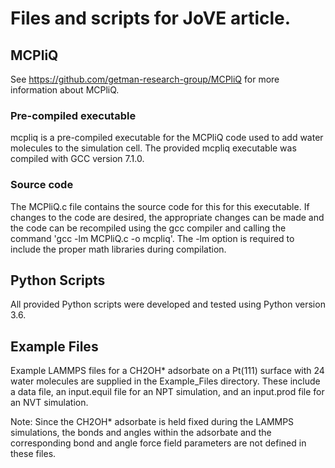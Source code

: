 # Files and scripts for JoVE article.

<h2> MCPliQ </h2>

See https://github.com/getman-research-group/MCPliQ for more information about MCPliQ.

<h3> Pre-compiled executable </h3>

mcpliq is a pre-compiled executable for the MCPliQ code used to add water molecules to the simulation cell. The provided mcpliq executable was compiled with GCC version 7.1.0. 

<h3> Source code </h3>

The MCPliQ.c file contains the source code for this for this executable. If changes to the code are desired, the appropriate changes can be made and the code can be recompiled using the gcc compiler and calling the command 'gcc -lm MCPliQ.c -o mcpliq'. The -lm option is required to include the proper math libraries during compilation.


<h2> Python Scripts </h2>

All provided Python scripts were developed and tested using Python version 3.6.


<h2> Example Files </h2>

Example LAMMPS files for a CH2OH* adsorbate on a Pt(111) surface with 24 water molecules are supplied in the Example_Files directory. These include a data file, an input.equil file for an NPT simulation, and an input.prod file for an NVT simulation.

Note: Since the CH2OH* adsorbate is held fixed during the LAMMPS simulations, the bonds and angles within the adsorbate and the corresponding bond and angle force field parameters are not defined in these files.
